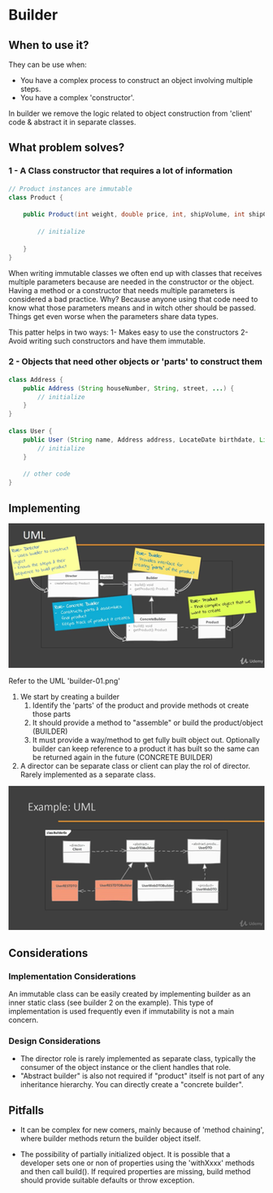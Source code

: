 # Builder
## When to use it?

They can be use when:
- You have a complex process to construct an object involving multiple steps.
- You have a complex 'constructor'.

In builder we remove the logic related to object construction from 'client' code & abstract it in separate classes.

## What problem solves?

### 1 - A Class constructor that requires a lot of information

```java
// Product instances are immutable
class Product {

    public Product(int weight, double price, int, shipVolume, int shipCode) {

        // initialize

    }
}
```

When writing immutable classes we often end up with classes that receives multiple parameters because are needed in the constructor or the object. Having a method or a constructor that needs multiple parameters is considered a bad practice.
Why? Because anyone using that code need to know what those parameters means and in witch other should be passed. Things get even worse when the parameters share data types.

This patter helps in two ways:
1- Makes easy to use the constructors
2- Avoid writing such constructors and have them immutable.

### 2 - Objects that need other objects or 'parts' to construct them

```java
class Address {
    public Address (String houseNumber, String, street, ...) {
        // initialize
    }
}

class User {
    public User (String name, Address address, LocateDate birthdate, List<Role> roles) {
        // initialize
    }

    // other code
}
```

## Implementing

![builderUml](./builder-01.png)

Refer to the UML 'builder-01.png'
1. We start by creating a builder
    1. Identify the 'parts' of the product and provide methods ot create those parts
    2. It should provide a method to "assemble" or build the product/object (BUILDER)
    3. It must provide a way/method to get fully built object out. Optionally builder can keep reference to a product it has built so the same can be returned again in the future (CONCRETE BUILDER)
2. A director can be separate class or client can play the rol of director. Rarely implemented as a separate class.

![builderUmlExample](./builder-02.png)

## Considerations

### Implementation Considerations
An immutable class can be easily created by implementing builder as an inner static class (see builder 2 on the example). This type of implementation is used frequently even if immutability is not a main concern.

### Design Considerations
- The director role is rarely implemented as separate class, typically the consumer of the object instance or the client handles that role.
- "Abstract builder" is also not required if "product" itself is not part of any inheritance hierarchy. You can directly create a  "concrete builder".

## Pitfalls

- It can be complex for new comers, mainly because of 'method chaining', where builder methods return the builder object itself.

- The possibility of partially initialized object. It is possible that a developer sets one or non of properties using the 'withXxxx' methods and then call build(). If required properties are missing, build method should provide suitable defaults or throw exception.
